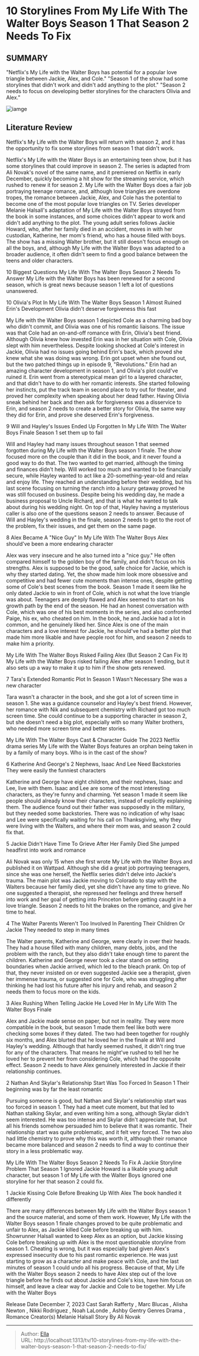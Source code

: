 # 10 Storylines From My Life With The Walter Boys Season 1 That Season 2 Needs To Fix


## SUMMARY 


 &#34;Netflix&#39;s My Life with the Walter Boys has potential for a popular love triangle between Jackie, Alex, and Cole.&#34; 
 &#34;Season 1 of the show had some storylines that didn&#39;t work and didn&#39;t add anything to the plot.&#34; 
 &#34;Season 2 needs to focus on developing better storylines for the characters Olivia and Alex.&#34; 

![iamge](https://static1.srcdn.com/wordpress/wp-content/uploads/2024/01/my-life-walter-boys-storylines-season-2-fix.jpg)

## Literature Review
Netflix&#39;s My Life with the Walter Boys will return with season 2, and it has the opportunity to fix some storylines from season 1 that didn&#39;t work.




Netflix&#39;s My Life with the Water Boys is an entertaining teen show, but it has some storylines that could improve in season 2. The series is adapted from Ali Novak&#39;s novel of the same name, and it premiered on Netflix in early December, quickly becoming a hit show for the streaming service, which rushed to renew it for season 2. My Life with the Walter Boys does a fair job portraying teenage romance, and, although love triangles are overdone tropes, the romance between Jackie, Alex, and Cole has the potential to become one of the most popular love triangles on TV.
Series developer Melanie Halsall&#39;s adaptation of My Life with the Walter Boys strayed from the book in some instances, and some choices didn&#39;t appear to work and didn&#39;t add anything to the plot. The young adult series follows Jackie Howard, who, after her family died in an accident, moves in with her custodian, Katherine, her mom&#39;s friend, who has a house filled with boys. The show has a missing Walter brother, but it still doesn&#39;t focus enough on all the boys, and, although My Life with the Walter Boys was adapted to a broader audience, it often didn&#39;t seem to find a good balance between the teens and older characters.
            
 
 10 Biggest Questions My Life With The Walter Boys Season 2 Needs To Answer 
My Life with the Walter Boys has been renewed for a second season, which is great news because season 1 left a lot of questions unanswered.













 








 10  Olivia&#39;s Plot In My Life With The Walter Boys Season 1 Almost Ruined Erin&#39;s Development 
Olivia didn&#39;t deserve forgiveness this fast
        

My Life with the Walter Boys season 1 depicted Cole as a charming bad boy who didn&#39;t commit, and Olivia was one of his romantic liaisons. The issue was that Cole had an on-and-off romance with Erin, Olivia&#39;s best friend. Although Olivia knew how invested Erin was in her situation with Cole, Olivia slept with him nevertheless. Despite looking shocked at Cole&#39;s interest in Jackie, Olivia had no issues going behind Erin&#39;s back, which proved she knew what she was doing was wrong. Erin got upset when she found out, but the two patched things up in episode 9, &#34;Revolutions.&#34;
Erin had an amazing character development in season 1, and Olivia&#39;s plot could&#39;ve ruined it. Erin went from a stereotypical mean girl to a layered character, and that didn&#39;t have to do with her romantic interests. She started following her instincts, put the track team in second place to try out for theater, and proved her complexity when speaking about her dead father. Having Olivia sneak behind her back and then ask for forgiveness was a disservice to Erin, and season 2 needs to create a better story for Olivia, the same way they did for Erin, and prove she deserved Erin&#39;s forgiveness.





 9  Will and Hayley&#39;s Issues Ended Up Forgotten In My Life With The Walter Boys Finale 
Season 1 set them up to fail
        

Will and Hayley had many issues throughout season 1 that seemed forgotten during My Life with the Walter Boys season 1 finale. The show focused more on the couple than it did in the book, and it never found a good way to do that. The two wanted to get married, although the timing and finances didn&#39;t help. Will worked too much and wanted to be financially secure, while Hayley wanted to act like a 20-something-year-old and relax and enjoy life.
They reached an understanding before their wedding, but his last scene focusing on turning the ranch into a luxury getaway proved he was still focused on business. Despite being his wedding day, he made a business proposal to Uncle Richard, and that is what he wanted to talk about during his wedding night. On top of that, Hayley having a mysterious caller is also one of the questions season 2 needs to answer. Because of Will and Hayley&#39;s wedding in the finale, season 2 needs to get to the root of the problem, fix their issues, and get them on the same page.





 8  Alex Became A &#34;Nice Guy&#34; In My Life With The Walter Boys 
Alex should&#39;ve been a more endearing character


 







Alex was very insecure and he also turned into a &#34;nice guy.&#34; He often compared himself to the golden boy of the family, and didn&#39;t focus on his strengths. Alex is supposed to be the good, safe choice for Jackie, which is why they started dating. Yet, the show made him look more obsessive and competitive and had fewer cute moments than intense ones, despite getting some of Cole&#39;s best scenes from the book. Season 1 made it seem like he only dated Jackie to win in front of Cole, which is not what the love triangle was about.
Teenagers are deeply flawed and Alex seemed to start on his growth path by the end of the season. He had an honest conversation with Cole, which was one of his best moments in the series, and also confronted Paige, his ex, who cheated on him. In the book, he and Jackie had a lot in common, and he genuinely liked her. Since Alex is one of the main characters and a love interest for Jackie, he should&#39;ve had a better plot that made him more likable and have people root for him, and season 2 needs to make him a priority.
            
 
 My Life With The Walter Boys Risked Failing Alex (But Season 2 Can Fix It) 
My Life with the Walter Boys risked failing Alex after season 1 ending, but it also sets up a way to make it up to him if the show gets renewed.









 7  Tara&#39;s Extended Romantic Plot In Season 1 Wasn&#39;t Necessary 
She was a new character
        

Tara wasn&#39;t a character in the book, and she got a lot of screen time in season 1. She was a guidance counselor and Hayley&#39;s best friend. However, her romance with Nik and subsequent chemistry with Richard got too much screen time. She could continue to be a supporting character in season 2, but she doesn&#39;t need a big plot, especially with so many Walter brothers, who needed more screen time and better stories.
            
 
 My Life With The Walter Boys Cast &amp; Character Guide 
The 2023 Netflix drama series My Life with the Walter Boys features an orphan being taken in by a family of many boys. Who is in the cast of the show?









 6  Katherine And George&#39;s 2 Nephews, Isaac And Lee Need Backstories 
They were easily the funniest characters
        

Katherine and George have eight children, and their nephews, Isaac and Lee, live with them. Isaac and Lee are some of the most interesting characters, as they&#39;re funny and charming. Yet season 1 made it seem like people should already know their characters, instead of explicitly explaining them. The audience found out their father was supposedly in the military, but they needed some backstories. There was no indication of why Isaac and Lee were specifically waiting for his call on Thanksgiving, why they were living with the Walters, and where their mom was, and season 2 could fix that.





 5  Jackie Didn&#39;t Have Time To Grieve After Her Family Died 
She jumped headfirst into work and romance


 







Ali Novak was only 15 when she first wrote My Life with the Walter Boys and published it on Wattpad. Although she did a great job portraying teenagers, since she was one herself, the Netflix series didn&#39;t delve into Jackie&#39;s trauma. The main plot was Jackie moving to Colorado to stay with the Walters because her family died, yet she didn&#39;t have any time to grieve. No one suggested a therapist, she repressed her feelings and threw herself into work and her goal of getting into Princeton before getting caught in a love triangle. Season 2 needs to hit the brakes on the romance, and give her time to heal.





 4  The Walter Parents Weren&#39;t Too Involved In Parenting Their Children Or Jackie 
They needed to step in many times
        

The Walter parents, Katherine and George, were clearly in over their heads. They had a house filled with many children, many debts, jobs, and the problem with the ranch, but they also didn&#39;t take enough time to parent the children. Katherine and George never took a clear stand on setting boundaries when Jackie arrived, which led to the bleach prank. On top of that, they never insisted on or even suggested Jackie see a therapist, given her immense trauma, or suggested one for Cole, who was struggling after thinking he had lost his future after his injury and rehab, and season 2 needs them to focus more on the kids.





 3  Alex Rushing When Telling Jackie He Loved Her In My Life With The Walter Boys Finale 
        

Alex and Jackie made sense on paper, but not in reality. They were more compatible in the book, but season 1 made them feel like both were checking some boxes if they dated. The two had been together for roughly six months, and Alex blurted that he loved her in the finale at Will and Hayley&#39;s wedding. Although that hardly seemed rushed, it didn&#39;t ring true for any of the characters. That means he might&#39;ve rushed to tell her he loved her to prevent her from considering Cole, which had the opposite effect. Season 2 needs to have Alex genuinely interested in Jackie if their relationship continues.





 2  Nathan And Skylar&#39;s Relationship Start Was Too Forced In Season 1 
Their beginning was by far the least romantic


 







Pursuing someone is good, but Nathan and Skylar&#39;s relationship start was too forced in season 1. They had a meet cute moment, but that led to Nathan stalking Skylar, and even writing him a song, although Skylar didn&#39;t seem interested. He was too intense and Skylar didn&#39;t appreciate that, but all his friends somehow persuaded him to believe that it was romantic. Their relationship start was quite problematic, and it felt very forced. The two also had little chemistry to prove why this was worth it, although their romance became more balanced and season 2 needs to find a way to continue their story in a less problematic way.
            
 
 My Life With The Walter Boys Season 2 Needs To Fix A Jackie Storyline Problem That Season 1 Ignored 
Jackie Howard is a likable young adult character, but season 1 of My Life with the Walter Boys ignored one storyline for her that season 2 could fix.









 1  Jackie Kissing Cole Before Breaking Up With Alex 
The book handled it differently
        

There are many differences between My Life with the Walter Boys season 1 and the source material, and some of them work. However, My Life with the Walter Boys season 1 finale changes proved to be quite problematic and unfair to Alex, as Jackie killed Cole before breaking up with him. Showrunner Halsall wanted to keep Alex as an option, but Jackie kissing Cole before breaking up with Alex is the most questionable storyline from season 1.
Cheating is wrong, but it was especially bad given Alex&#39;s expressed insecurity due to his past romantic experience. He was just starting to grow as a character and make peace with Cole, and the last minutes of season 1 could undo all his progress. Because of that, My Life with the Walter Boys season 2 needs to have Alex step out of the love triangle before he finds out about Jackie and Cole&#39;s kiss, have him focus on himself, and leave a clear way for Jackie and Cole to be together.
 My Life with the Walter Boys 

 Release Date   December 7, 2023    Cast   Sarah Rafferty , Marc Blucas , Alisha Newton , Nikki Rodriguez , Noah LaLonde , Ashby Gentry    Genres   Drama , Romance    Creator(s)   Melanie Halsall    Story By   Ali Novak    





---

> Author: [Ella](https://instagram.hk.cn/)  
> URL: http://localhost:1313/tv/10-storylines-from-my-life-with-the-walter-boys-season-1-that-season-2-needs-to-fix/  

